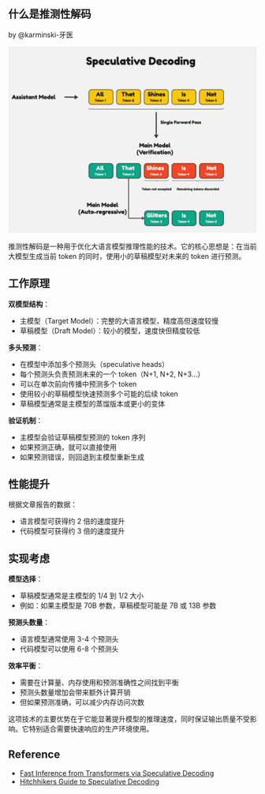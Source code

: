 什么是推测性解码
--------------

by @karminski-牙医

![speculative-decoding pic from towards dat science](assets/images/speculative-decoding.jpg)




推测性解码是一种用于优化大语言模型推理性能的技术。它的核心思想是：在当前大模型生成当前 token 的同时，使用小的草稿模型对未来的 token 进行预测。


## 工作原理

**双模型结构**：
   - 主模型（Target Model）：完整的大语言模型，精度高但速度较慢
   - 草稿模型（Draft Model）：较小的模型，速度快但精度较低

**多头预测**：
   - 在模型中添加多个预测头（speculative heads）
   - 每个预测头负责预测未来的一个 token（N+1, N+2, N+3...）
   - 可以在单次前向传播中预测多个 token
   - 使用较小的草稿模型快速预测多个可能的后续 token
   - 草稿模型通常是主模型的蒸馏版本或更小的变体

**验证机制**：
   - 主模型会验证草稿模型预测的 token 序列
   - 如果预测正确，就可以直接使用
   - 如果预测错误，则回退到主模型重新生成

## 性能提升

根据文章报告的数据：
- 语言模型可获得约 2 倍的速度提升
- 代码模型可获得约 3 倍的速度提升

## 实现考虑

**模型选择**：
   - 草稿模型通常是主模型的 1/4 到 1/2 大小
   - 例如：如果主模型是 70B 参数，草稿模型可能是 7B 或 13B 参数

**预测头数量**：
   - 语言模型通常使用 3-4 个预测头
   - 代码模型可以使用 6-8 个预测头

**效率平衡**：
   - 需要在计算量、内存使用和预测准确性之间找到平衡
   - 预测头数量增加会带来额外计算开销
   - 但如果预测准确，可以减少内存访问次数

这项技术的主要优势在于它能显著提升模型的推理速度，同时保证输出质量不受影响。它特别适合需要快速响应的生产环境使用。


## Reference

- [Fast Inference from Transformers via Speculative Decoding](https://ar5iv.labs.arxiv.org/html/2211.17192)
- [Hitchhikers Guide to Speculative Decoding](https://pytorch.org/blog/hitchhikers-guide-speculative-decoding/)
